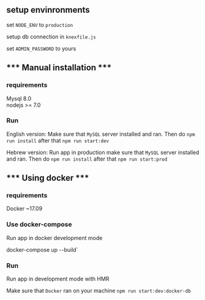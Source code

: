 ## setup envinronments
set `NODE_ENV` to `production`

setup db connection in `knexfile.js`

set `ADMIN_PASSWORD` to yours


## *** Manual installation ***
### requirements

Mysql 8.0                                                                        
nodejs >= 7.0

### Run
English version: Make sure that `MySQL` server installed and ran. Then do `npm run install` after that
`npm run start:dev`

Hebrew version: Run app in production make sure that `MySQL` server installed and ran.
Then do `npm run install` after that
`npm run start:prod`


## *** Using docker ***

### requirements

Docker ~17.09

### Use docker-compose
Run app in docker development mode

docker-compose up --build`

### Run 
Run app in development mode with HMR

Make sure that `Docker` ran on your machine
`npm run start:dev:docker-db`


